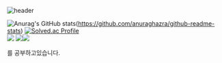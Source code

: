 ![header](https://capsule-render.vercel.app/api?type=Slice&color=gradient&height=200&section=header&text=I%20AM&fontSize=90)



![Anurag's GitHub stats](https://github-readme-stats.vercel.app/api?username=Joesaeng&show_icons=true&theme=nightowl)(https://github.com/anuraghazra/github-readme-stats)
[![Solved.ac Profile](http://mazassumnida.wtf/api/v2/generate_badge?boj=ss662717)](https://solved.ac/ss662717/)<br>
<img src="https://img.shields.io/badge/C++-00599C?style=for-the-badge&logo=C%2B%2B&logoColor=white">
<img src="https://img.shields.io/badge/Unreal Engine-0E1128?style=for-the-badge&logo=Unreal Engine&logoColor=white"><img src="https://img.shields.io/badge/Unity-FFFFFF?style=for-the-badge&logo=Unity&logoColor=black">

를 공부하고있습니다.
